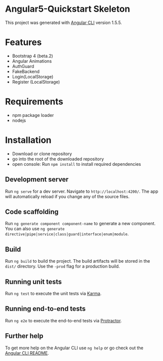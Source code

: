 # Angular5-Quickstart Skeleton

This project was generated with [Angular CLI](https://github.com/angular/angular-cli) version 1.5.5.

# Features

- Bootstrap 4 (beta.2)   <br>
- Angular Animations     <br>
- AuthGuard              <br>
- FakeBackend            <br>
- Login(LocalStorage)    <br>
- Register (LocalStorage)<br>

# Requirements

- npm package loader <br>
- nodejs <br>

# Installation

- Download or clone repository <br>
- go into the root of the downloaded repository <br>
- open console: Run `npm install` to install required dependencies<br>

## Development server

Run `ng serve` for a dev server. Navigate to `http://localhost:4200/`. The app will automatically reload if you change any of the source files.

## Code scaffolding

Run `ng generate component component-name` to generate a new component. You can also use `ng generate directive|pipe|service|class|guard|interface|enum|module`.

## Build

Run `ng build` to build the project. The build artifacts will be stored in the `dist/` directory. Use the `-prod` flag for a production build.

## Running unit tests

Run `ng test` to execute the unit tests via [Karma](https://karma-runner.github.io).

## Running end-to-end tests

Run `ng e2e` to execute the end-to-end tests via [Protractor](http://www.protractortest.org/).

## Further help

To get more help on the Angular CLI use `ng help` or go check out the [Angular CLI README](https://github.com/angular/angular-cli/blob/master/README.md).
